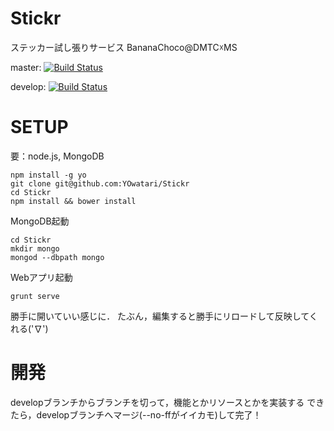Stickr
======

ステッカー試し張りサービス BananaChoco@DMTC☓MS

master: [![Build Status](https://travis-ci.org/YOwatari/Stickr.png?branch=master)](https://travis-ci.org/YOwatari/Stickr)

develop: [![Build Status](https://travis-ci.org/YOwatari/Stickr.png?branch=develop)](https://travis-ci.org/YOwatari/Stickr)

SETUP
======

要：node.js, MongoDB

```
npm install -g yo
git clone git@github.com:YOwatari/Stickr
cd Stickr
npm install && bower install
```

MongoDB起動
```
cd Stickr
mkdir mongo
mongod --dbpath mongo
```

Webアプリ起動
```
grunt serve
```

勝手に開いていい感じに．
たぶん，編集すると勝手にリロードして反映してくれる('∇')


開発
======
developブランチからブランチを切って，機能とかリソースとかを実装する
できたら，developブランチへマージ(--no-ffがイイカモ)して完了！